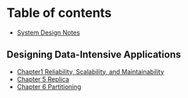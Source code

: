 # Table of contents

* [System Design Notes](README.md)

## Designing Data-Intensive Applications

* [Chapter1 Reliability, Scalability, and Maintainability](designing-data-intensive-applications/untitled.md)
* [Chapter 5 Replica](designing-data-intensive-applications/chapter-5-replica.md)
* [Chapter 6 Partitioning](designing-data-intensive-applications/chapter-6-partisioning.md)

